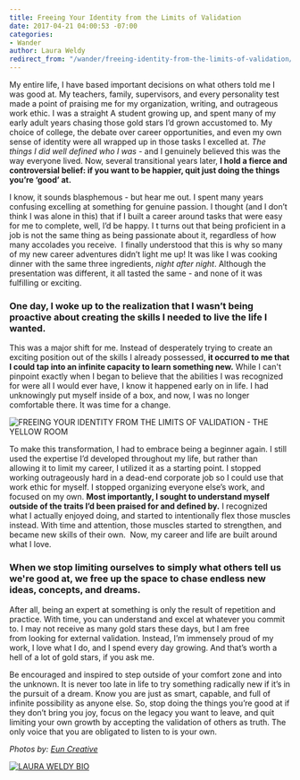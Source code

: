 ```yaml
---
title: Freeing Your Identity from the Limits of Validation
date: 2017-04-21 04:00:53 -07:00
categories:
- Wander
author: Laura Weldy
redirect_from: "/wander/freeing-identity-from-the-limits-of-validation/"
---
```


My entire life, I have based important decisions on what others told me I was good at. My teachers, family, supervisors, and every personality test made a point of praising me for my organization, writing, and outrageous work ethic. I was a straight A student growing up, and spent many of my early adult years chasing those gold stars I’d grown accustomed to. My choice of college, the debate over career opportunities, and even my own sense of identity were all wrapped up in those tasks I excelled at. _The things I did well defined who I was_ - and I genuinely believed this was the way everyone lived.  Now, several transitional years later, **I hold a fierce and controversial belief: if you want to be happier, quit just doing the things you’re ‘good’ at.**

I know, it sounds blasphemous - but hear me out. I spent many years confusing excelling at something for genuine passion. I thought (and I don’t think I was alone in this) that if I built a career around tasks that were easy for me to complete, well, I’d be happy. I t turns out that being proficient in a job is not the same thing as being passionate about it, regardless of how many accolades you receive.  I finally understood that this is why so many of my new career adventures didn’t light me up! It was like I was cooking dinner with the same three ingredients, _night after night_. Although the presentation was different, it all tasted the same - and none of it was fulfilling or exciting.

### **One day, I woke up to the realization that I wasn’t being proactive about creating the skills I needed to live the life I wanted.**

This was a major shift for me. Instead of desperately trying to create an exciting position out of the skills I already possessed, **it occurred to me that I could tap into an infinite capacity to learn something new.** While I can't pinpoint exactly when I began to believe that the abilities I was recognized for were all I would ever have, I know it happened early on in life. I had unknowingly put myself inside of a box, and now, I was no longer comfortable there. It was time for a change.

![FREEING YOUR IDENTITY FROM THE LIMITS OF VALIDATION - THE YELLOW ROOM](https://yellow-blog-images.imgix.net/2017/04/BeBangles-Summer2016-008.jpg "FREEING YOUR IDENTITY FROM THE LIMITS OF VALIDATION - THE YELLOW ROOM")

To make this transformation, I had to embrace being a beginner again. I still used the expertise I’d developed throughout my life, but rather than allowing it to limit my career, I utilized it as a starting point. I stopped working outrageously hard in a dead-end corporate job so I could use that work ethic for myself. I stopped organizing everyone else’s work, and focused on my own. **Most importantly, I sought to understand myself outside of the traits I’d been praised for and defined by.** I recognized what I actually enjoyed doing, and started to intentionally flex those muscles instead. With time and attention, those muscles started to strengthen, and became new skills of their own.  Now, my career and life are built around what I love.

### **When we stop limiting ourselves to simply what others tell us we're good at, we free up the space to chase endless new ideas, concepts, and dreams.**

After all, being an expert at something is only the result of repetition and practice. With time, you can understand and excel at whatever you commit to. I may not receive as many gold stars these days, but I am free from looking for external validation. Instead, I’m immensely proud of my work, I love what I do, and I spend every day growing. And that’s worth a hell of a lot of gold stars, if you ask me.

Be encouraged and inspired to step outside of your comfort zone and into the unknown. It is never too late in life to try something radically new if it’s in the pursuit of a dream. Know you are just as smart, capable, and full of infinite possibility as anyone else. So, stop doing the things you’re good at if they don’t bring you joy, focus on the legacy you want to leave, and quit limiting your own growth by accepting the validation of others as truth. The only voice that you are obligated to listen to is your own.

_Photos by: [Eun Creative](http://www.euncreative.com/)_

[![LAURA WELDY BIO](https://yellow-blog-images.imgix.net/2017/04/LAURA-WELDY-BIO.jpg "LAURA WELDY BIO")](http://thewellsupportedwoman.com/)
